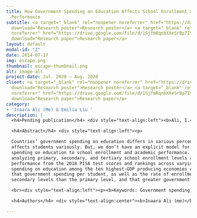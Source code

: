 ```yaml
---
title: How Government Spending on Education Affects School Enrollment and Academic
  Performance
subtitle: <a target="_blank" rel="noopener noreferrer" href="https://drive.google.com/file/d/1ddoQF_ShzWfSbWVB-XKJc5srBLEWaewJ/view?usp=sharing"
  download="Research poster">Research poster</a> <a target="_blank" rel="noopener
  noreferrer" href="https://drive.google.com/file/d/1SjfmRqnbXXeSrBp7IYQbwx1xrIyDPnDr/view?usp=sharing"
  download="Research paper">Research paper</a>
layout: default
modal-id: "2"
date: 2014-07-17
img: escape.png
thumbnail: escape-thumbnail.png
alt: image-alt
project-date: Jul. 2020 – Aug. 2020
client: <a target="_blank" rel="noopener noreferrer" href="https://drive.google.com/file/d/1ddoQF_ShzWfSbWVB-XKJc5srBLEWaewJ/view?usp=sharing"
  download="Research poster">Research poster</a> <a target="_blank" rel="noopener
  noreferrer" href="https://drive.google.com/file/d/1SjfmRqnbXXeSrBp7IYQbwx1xrIyDPnDr/view?usp=sharing"
  download="Research paper">Research paper</a>
category:
- 'Inaara Ali (Me) & Emilia Liu '
description: |
  <h4>Pending publication</h4> <div style="text-align:left"><b>Ali, I.</b> & Liu, E. (in press). How Government Spending on Education Affects School Enrollment and Academic Performance. <i>Emory Undergraduate Research Journal.</i></div>

  <h4>Abstract</h4> <div style="text-align:left"><p>

  Countries’ government spending on education differs in various percentages of their GDPs, and
  affects students variously. But, we don’t have an explicit model for relating government
  spending on education to school enrollment and academic performance. Therefore, we are
  analyzing primary, secondary, and tertiary school enrollment levels as well as academic
  performance from the 2018 PISA test scores and rankings across varying levels of government
  spending on education among the ten highest-GDP producing economies of the world. We found
  that government spending per student, as well as the rate of enrollment, is greater for tertiary and
  secondary levels than the primary level, and that greater government spending does not translate into better academic performance.</p></div>

  <br><div style="text-align:left"><p><b>Keywords: Government spending; GDP; education; school enrollment; academic performance</b></p></div>

  <h4>Authors</h4> <div style="text-align:center"><b>Inaara Ali (me)</b> & Emilia Liu</div>

---
```

